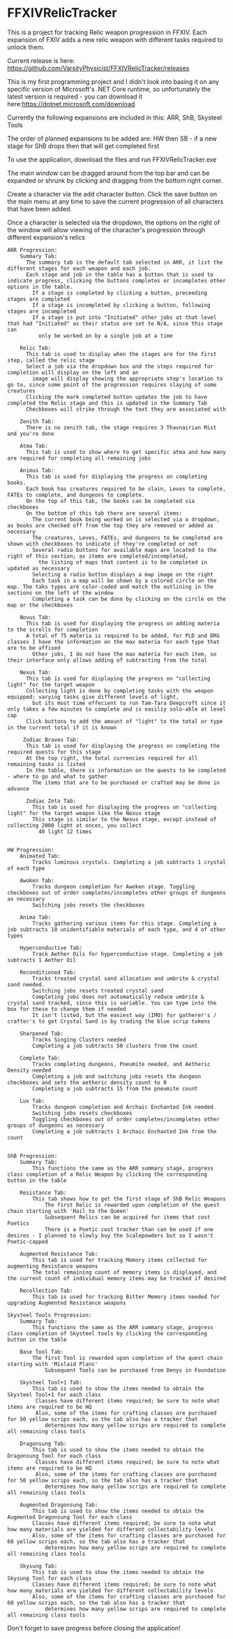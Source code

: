 # FFXIVRelicTracker
This is a project for tracking Relic weapon progression in FFXIV. Each expansion of FXIV adds a new relic weapon with different tasks required to unlock them.

Current release is here: https://github.com/VarsityPhysicist/FFXIVRelicTracker/releases

This is my first programming project and I didn't look into basing it on any specific version of Microsoft's .NET Core runtime, so unfortunately the latest version is required - you can download it here:https://dotnet.microsoft.com/download

Currently the following expansions are included in this: ARR, ShB, Skysteel Tools

The order of planned expansions to be added are: HW then SB - if a new stage for ShB drops then that will get completed first

To use the application, download the files and run FFXIVRelicTracker.exe
  
  The main window can be dragged around from the top bar and can be expanded or shrunk by clicking and dragging from the bottom right corner.
  
  Create a character via the add character button. Click the save button on the main menu at any time to save the current progression of all characters that have been added.
  
  Once a character is selected via the dropdown, the options on the right of the window will allow viewing of the character's progression through different expansion's relics
  
    ARR Progression:
        Summary Tab:
          The summary tab is the default tab selected in ARR, it list the different stages for each weapon and each job.
          Each stage and job in the table has a button that is used to indicate progress, clicking the buttons completes or incompletes other options in the table.
            If a stage is completed by clicking a button, preceeding stages are completed
            If a stage is incompleted by clicking a button, following stages are incompleted
            If a stage is put into "Initiated" other jobs at that level that had "Initiated" as their status are set to N/A, since this stage can 
              only be worked on by a single job at a time
    
        Relic Tab:
          This tab is used to display when the stages are for the first step, called the relic stage
          Select a job via the dropdown box and the steps required for completion will display on the left and an 
            image will display showing the appropriate step's location to go to, since some point of the progression requires slaying of some creatures
          Clicking the mark completed button updates the job to have completed the Relic stage and this is updated in the Summary Tab
          Checkboxes will strike through the text they are associated with
      
        Zenith Tab:
          There is no zenith tab, the stage requires 3 Thavnairian Mist and you're done
      
        Atma Tab:
          This tab is used to show where to get specific atma and how many are required for completing all remaining jobs
    
        Animus Tab:
          This tab is used for displaying the progress on completing books.
          Each book has creatures required to be slain, Leves to complete, FATEs to complete, and dungeons to complete.
          On the top of this tab, the books can be completed via checkboxes
          On the bottom of this tab there are several items:
            The current book being worked on is selected via a dropdown, as books are checked off from the top they are removed or added as necessary
            The creatures, Leves, FATEs, and dungeons to be completed are shown with checkboxes to indicate if they're completed or not
            Several radio buttons for available maps are located to the right of this section; as items are completed/incompleted, 
              the listing of maps that content is to be completed in updated as necessary
            Selecting a radio button displays a map image on the right
            Each task in a map will be shown by a colored circle on the map. The taks types are color-coded and match the outlining in the sections on the left of the window
            Completing a task can be done by clicking on the circle on the map or the checkboxes
        
        Novus Tab:
          This tab is used for displaying the progress on adding materia to the scrolls for completion
          A total of 75 materia is required to be added, for PLD and DRG classes I have the information on the max materia for each type that are to be affixed
            Other jobs, I do not have the max materia for each item, so their interface only allows adding of subtracting from the total
    
        Nexus Tab:
          This tab is used for displaying the progress on "collecting light" for the target weapon
          Collecting light is done by completing tasks with the weapon equipped; varying tasks give different levels of light, 
            but its most time effecient to run Tam-Tara Deepcroft since it only takes a few minutes to complete and is easiliy solo-able at level cap
          Click buttons to add the amount of "light" to the total or type in the current total if it is known
     
         Zodiac Braves Tab:
          This tab is used for displaying the progress on completing the required quests for this stage
          At the top right, the total currencies required for all remaining tasks is listed
          In the table, there is information on the quests to be completed - where to go and what to gather
            The items that are to be purchased or crafted may be done in advance
      
          Zodiac Zeta Tab:
            This tab is used for displaying the progress on "collecting light" for the target weapon like the Nexus stage
            This stage is similar to the Nexus stage, except instead of collecting 2000 light at onces, you collect
              40 light 12 times


    HW Progression:
        Animated Tab:
            Tracks luminous crystals. Completing a job subtracts 1 crystal of each type
        
        Awoken Tab:
            Tracks dungeon completion for Awoken stage. Toggling checkboxes out of order completes/incompletes other groups of dungeons as necessary
            Switching jobs resets the checkboxes

        Anima Tab:
            Tracks gathering various items for this stage. Completing a job subtracts 10 unidentifiable materials of each type, and 4 of other types

        Hyperconductive Tab:
            Track Aether Oils for hyperconductive stage. Completing a job subtracts 1 Aether Oil

        Reconditioned Tab:
            Tracks treated crystal sand allocation and umbrite & crystal sand needed. 
            Switching jobs resets treated crystal sand
            Completing jobs does not automatically reduce umbrite & crystal sand tracked, since this is variable. You can type into the box for these to change them if needed
            It isn't listed, but the easiest way (IMO) for gatherer's / crafter's to get Crystal Sand is by trading the blue scrip tokens

        Sharpened Tab:
            Tracks Singing Clusters needed
            Completing a job subtracts 50 clusters from the count

        Complete Tab:
            Tracks completing dungeons, Pneumite needed, and Aetheric Density needed
            Completing a job and switching jobs resets the dungeon checkboxes and sets the aetheric density count to 0
            Completing a job subtracts 15 from the pneumite count

        Lux Tab:
            Tracks dungeon completion and Archaic Enchanted Ink needed
            Switching jobs resets checkboxes
            Toggling checkboxes out of order completes/incompletes other groups of dungeons as necessary
            Completing a job subtracts 1 Archaic Enchanted Ink from the count


    ShB Progression:
        Summary Tab:
            This functions the same as the ARR summary stage, progress class completion of a Relic Weapon by clicking the corresponding button in the table
        
        Resistance Tab:
            This tab shows how to get the first stage of ShB Relic Weapons
                The first Relic is rewarded upon completion of the quest chain starting with 'Hail to the Queen'
                Subsequent Relics can be acquired for items that cost Poetics
                There is a Poetic cost tracker than can be used if one desires - I planned to slowly buy the Scalepowders but so I wasn't Poetic-capped

        Augmented Resistance Tab:
            This tab is used for tracking Memory items collected for augmenting Resistance weapons
            The total remaining count of memory items is displayed, and the current count of individual memory items may be tracked if desired

        Recollection Tab:
            This tab is used for tracking Bitter Memory items needed for upgrading Augmented Resistance weapons

    Skysteel Tools Progression:
        Summary Tab:
            This functions the same as the ARR summary stage, progress class completion of Skysteel tools by clicking the corresponding button in the table

        Base Tool Tab:
            The first Tool is rewarded upon completion of the quest chain starting with 'Mislaid Plans'
                Subsequent Tools can be purchased from Denys in Foundation

        Skysteel Tool+1 Tab:
            This tab is used to show the items needed to obtain the Skysteel Tool+1 for each class
             Classes have different items required; be sure to note what items are required to be HQ
             Also, some of the items for crafting classes are purchased for 50 yellow scrips each, so the tab also has a tracker that 
                determines how many yellow scrips are required to complete all remaining class tools
                        
        Dragonsung Tab:
            This tab is used to show the items needed to obtain the Dragonsung Tool for each class
             Classes have different items required; be sure to note what items are required to be HQ
             Also, some of the items for crafting classes are purchased for 50 yellow scrips each, so the tab also has a tracker that 
                determines how many yellow scrips are required to complete all remaining class tools
        
        Augmented Dragonsung Tab:
            This tab is used to show the items needed to obtain the Augmented Dragonsung Tool for each class
            Classes have different items required; be sure to note what how many materials are yielded for different collectability levels
            Also, some of the items for crafting classes are purchased for 60 yellow scrips each, so the tab also has a tracker that 
                determines how many yellow scrips are required to complete all remaining class tools

        Skysung Tab:
            This tab is used to show the items needed to obtain the Skysung Tool for each class
            Classes have different items required; be sure to note what how many materials are yielded for different collectability levels
            Also, some of the items for crafting classes are purchased for 60 yellow scrips each, so the tab also has a tracker that 
                determines how many yellow scrips are required to complete all remaining class tools
    
          
Don't forget to save progress before closing the application!
